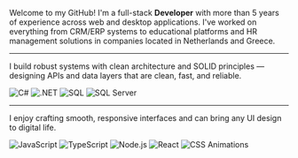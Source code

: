 
Welcome to my GitHub! I'm a full-stack **Developer** with more than 5 years of experience across web and desktop applications. I've worked on everything from CRM/ERP systems to educational platforms and HR management solutions in companies located in Netherlands and Greece.

---
I build robust systems with clean architecture and SOLID principles — designing APIs and data layers that are clean, fast, and reliable.

![C#](https://img.shields.io/badge/C%23-264de4?style=flat&logo=c-sharp)
![.NET](https://img.shields.io/badge/.NET-264de4?style=flat&logo=dotnet&logoColor=white&labelColor=264de4)
![SQL](https://img.shields.io/badge/SQL-264de4?style=flat&logo=postgresql&logoColor=white&labelColor=264de4)
![SQL Server](https://img.shields.io/badge/SQL%20Server-264de4?style=flat&logo=microsoftsqlserver&logoColor=white&labelColor=264de4)

---
I enjoy crafting smooth, responsive interfaces and can bring any UI design to digital life.
  
![JavaScript](https://img.shields.io/badge/JavaScript-264de4?style=flat&logo=javascript&logoColor=white&labelColor=264de4)
![TypeScript](https://img.shields.io/badge/TypeScript-264de4?style=flat&logo=typescript&logoColor=white&labelColor=264de4)
![Node.js](https://img.shields.io/badge/Node.js-264de4?style=flat&logo=node.js&logoColor=white&labelColor=264de4)
![React](https://img.shields.io/badge/React-264de4?style=flat&logo=react&logoColor=white&labelColor=264de4)
![CSS Animations](https://img.shields.io/badge/CSS%20Animations-264de4?style=flat&logo=css3&logoColor=white&labelColor=264de4)

